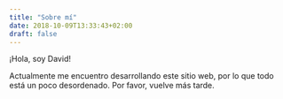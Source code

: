 ```yaml
---
title: "Sobre mí"
date: 2018-10-09T13:33:43+02:00
draft: false
---
```


¡Hola, soy David!

Actualmente me encuentro desarrollando este sitio web, por lo que todo está un poco desordenado.
Por favor, vuelve más tarde.

